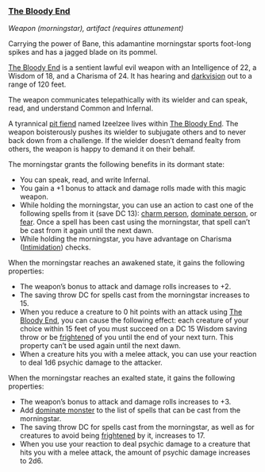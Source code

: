 ### [The Bloody End](https://www.dndbeyond.com/magic-items/the-bloody-end)

_Weapon (morningstar), artifact (requires attunement)_

Carrying the power of Bane, this adamantine morningstar sports foot-long spikes and has a jagged blade on its pommel.

[The Bloody End](https://www.dndbeyond.com/magic-items/the-bloody-end) is a sentient lawful evil weapon with an Intelligence of 22, a Wisdom of 18, and a Charisma of 24. It has hearing and [darkvision](https://www.dndbeyond.com/compendium/rules/basic-rules/monsters#Darkvision) out to a range of 120 feet.

The weapon communicates telepathically with its wielder and can speak, read, and understand Common and Infernal.

A tyrannical [pit fiend](https://www.dndbeyond.com/monsters/pit-fiend) named Izeelzee lives within [The Bloody End](https://www.dndbeyond.com/magic-items/the-bloody-end). The weapon boisterously pushes its wielder to subjugate others and to never back down from a challenge. If the wielder doesn’t demand fealty from others, the weapon is happy to demand it on their behalf.

The morningstar grants the following benefits in its dormant state:

-   You can speak, read, and write Infernal.
-   You gain a +1 bonus to attack and damage rolls made with this magic weapon.
-   While holding the morningstar, you can use an action to cast one of the following spells from it (save DC 13): [charm person](https://www.dndbeyond.com/spells/charm-person), [dominate person](https://www.dndbeyond.com/spells/dominate-person), or [fear](https://www.dndbeyond.com/spells/fear). Once a spell has been cast using the morningstar, that spell can’t be cast from it again until the next dawn.
-   While holding the morningstar, you have advantage on Charisma ([Intimidation](https://www.dndbeyond.com/compendium/rules/basic-rules/using-ability-scores#Intimidation)) checks.

When the morningstar reaches an awakened state, it gains the following properties:

-   The weapon’s bonus to attack and damage rolls increases to +2.
-   The saving throw DC for spells cast from the morningstar increases to 15.
-   When you reduce a creature to 0 hit points with an attack using [The Bloody End](https://www.dndbeyond.com/magic-items/the-bloody-end), you can cause the following effect: each creature of your choice within 15 feet of you must succeed on a DC 15 Wisdom saving throw or be [frightened](https://www.dndbeyond.com/compendium/rules/basic-rules/appendix-a-conditions#Frightened) of you until the end of your next turn. This property can’t be used again until the next dawn.
-   When a creature hits you with a melee attack, you can use your reaction to deal 1d6 psychic damage to the attacker.

When the morningstar reaches an exalted state, it gains the following properties:

-   The weapon’s bonus to attack and damage rolls increases to +3.
-   Add [dominate monster](https://www.dndbeyond.com/spells/dominate-monster) to the list of spells that can be cast from the morningstar.
-   The saving throw DC for spells cast from the morningstar, as well as for creatures to avoid being [frightened](https://www.dndbeyond.com/compendium/rules/basic-rules/appendix-a-conditions#Frightened) by it, increases to 17.
-   When you use your reaction to deal psychic damage to a creature that hits you with a melee attack, the amount of psychic damage increases to 2d6.

[](https://media.dndbeyond.com/compendium-images/egtw/yDOyqyOocErRgYJK/06-16.png)